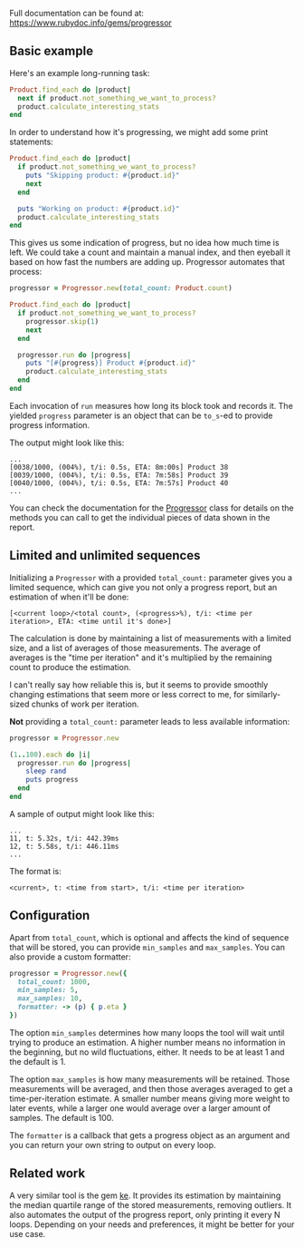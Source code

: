 Full documentation can be found at: https://www.rubydoc.info/gems/progressor

## Basic example

Here's an example long-running task:

``` ruby
Product.find_each do |product|
  next if product.not_something_we_want_to_process?
  product.calculate_interesting_stats
end
```

In order to understand how it's progressing, we might add some print statements:

``` ruby
Product.find_each do |product|
  if product.not_something_we_want_to_process?
    puts "Skipping product: #{product.id}"
    next
  end

  puts "Working on product: #{product.id}"
  product.calculate_interesting_stats
end
```

This gives us some indication of progress, but no idea how much time is left. We could take a count and maintain a manual index, and then eyeball it based on how fast the numbers are adding up. Progressor automates that process:

``` ruby
progressor = Progressor.new(total_count: Product.count)

Product.find_each do |product|
  if product.not_something_we_want_to_process?
    progressor.skip(1)
    next
  end

  progressor.run do |progress|
    puts "[#{progress}] Product #{product.id}"
    product.calculate_interesting_stats
  end
end
```

Each invocation of `run` measures how long its block took and records it. The yielded `progress` parameter is an object that can be `to_s`-ed to provide progress information.

The output might look like this:

```
...
[0038/1000, (004%), t/i: 0.5s, ETA: 8m:00s] Product 38
[0039/1000, (004%), t/i: 0.5s, ETA: 7m:58s] Product 39
[0040/1000, (004%), t/i: 0.5s, ETA: 7m:57s] Product 40
...
```

You can check the documentation for the [Progressor](https://www.rubydoc.info/gems/progressor/Progressor) class for details on the methods you can call to get the individual pieces of data shown in the report.

## Limited and unlimited sequences

Initializing a `Progressor` with a provided `total_count:` parameter gives you a limited sequence, which can give you not only a progress report, but an estimation of when it'll be done:

```
[<current loop>/<total count>, (<progress>%), t/i: <time per iteration>, ETA: <time until it's done>]
```

The calculation is done by maintaining a list of measurements with a limited size, and a list of averages of those measurements. The average of averages is the "time per iteration" and it's multiplied by the remaining count to produce the estimation.

I can't really say how reliable this is, but it seems to provide smoothly changing estimations that seem more or less correct to me, for similarly-sized chunks of work per iteration.

**Not** providing a `total_count:` parameter leads to less available information:

``` ruby
progressor = Progressor.new

(1..100).each do |i|
  progressor.run do |progress|
    sleep rand
    puts progress
  end
end
```

A sample of output might look like this:

```
...
11, t: 5.32s, t/i: 442.39ms
12, t: 5.58s, t/i: 446.11ms
...
```

The format is:

```
<current>, t: <time from start>, t/i: <time per iteration>
```

## Configuration

Apart from `total_count`, which is optional and affects the kind of sequence that will be stored, you can provide `min_samples` and `max_samples`. You can also provide a custom formatter:

``` ruby
progressor = Progressor.new({
  total_count: 1000,
  min_samples: 5,
  max_samples: 10,
  formatter: -> (p) { p.eta }
})
```

The option `min_samples` determines how many loops the tool will wait until trying to produce an estimation. A higher number means no information in the beginning, but no wild fluctuations, either. It needs to be at least 1 and the default is 1.

The option `max_samples` is how many measurements will be retained. Those measurements will be averaged, and then those averages averaged to get a time-per-iteration estimate. A smaller number means giving more weight to later events, while a larger one would average over a larger amount of samples. The default is 100.

The `formatter` is a callback that gets a progress object as an argument and you can return your own string to output on every loop.

## Related work

A very similar tool is the gem [ke](https://github.com/mkdynamic/ke). It provides its estimation by maintaining the median quartile range of the stored measurements, removing outliers. It also automates the output of the progress report, only printing it every N loops. Depending on your needs and preferences, it might be better for your use case.
